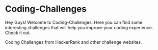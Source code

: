 # Coding-Challenges
Hey Guys!
Welcome to Coding-Challenges. Here you can find some interesting challenges that will help you improve your coding experience. Check it out.

Coding Challenges from HackerRank and other challenge websites.
